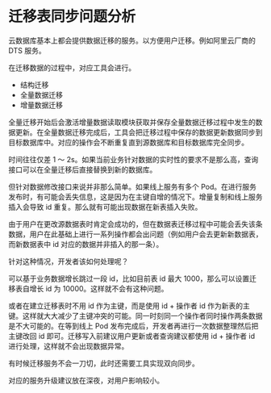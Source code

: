 # 迁移表同步问题分析

云数据库基本上都会提供数据迁移的服务。以方便用户迁移。例如阿里云厂商的 DTS 服务。

在迁移数据的过程中，对应工具会进行。
- 结构迁移
- 全量数据迁移
- 增量数据迁移

全量迁移开始后会激活增量数据读取模块获取并保存全量数据迁移过程中发生的数据更新。在全量数据迁移完成后，工具会把迁移过程中保存的数据更新数据同步到目标数据库中。对应的操作会不断重复直到源数据库和目标数据库完全同步。

时间往往仅差 1 ～ 2s。如果当前业务针对数据的实时性的要求不是那么高，查询接口可以在全量迁移后直接替换到新的数据库。

但针对数据修改接口来说并非那么简单。如果线上服务有多个 Pod。在进行服务发布时，有可能会丢失信息，这是因为在主键自增的情况下。增量复制和线上服务插入会导致 id 重复。那么就有可能出现数据在新表插入失败。

由于用户在更改源数据表时肯定会成功的，但在数据表迁移过程中可能会丢失该条数据，用户在此基础上进行一系列操作都会出问题（例如用户会去更新新数据表，而新数据表中 id 对应的数据并非插入的那一条）。


针对这种情况，开发者该如何处理呢？

可以基于业务数据增长跳过一段 id，比如目前表 id 最大 1000，那么可以设置迁移表自增长 id 为 10000。这样就不会有这种问题。

或者在建立迁移表时不用 id 作为主键，而是使用 id + 操作者 id 作为新表的主键。这样就大大减少了主键冲突的可能。同一时刻同一个操作者同时操作两条数据是不大可能的。在等到线上 Pod 发布完成后，开发者再进行一次数据整理然后把主键改回 id 即可。迁移写入前建议用户更新或者查询建议都使用 id + 操作者 id 进行处理，这样就不会出现数据异常。

有时候迁移服务不会一刀切，此时还需要工具实现双向同步。

对应的服务升级建议放在深夜，对用户影响较小。






